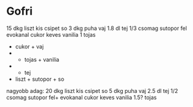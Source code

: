 # Gofri

15 dkg liszt
kis csipet so
3 dkg puha vaj
1.8 dl tej
1/3 csomag sutopor
fel evokanal cukor
keves vanilia
1 tojas

* cukor + vaj
* + tojas + vanilia
* + tej
* liszt + sutopor + so

nagyobb adag:
20 dkg liszt
kis csipet so
5 dkg puha vaj
2.5 dl tej
1/2 csomag sutopor
fel+ evokanal cukor
keves vanilia
1.5? tojas
